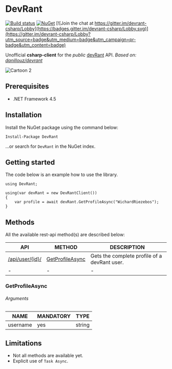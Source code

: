 # DevRant
[![Build status](https://ci.appveyor.com/api/projects/status/mecpjf5cwqpdgd67?svg=true)](https://ci.appveyor.com/project/WichardRiezebos/devrant) [![NuGet](https://buildstats.info/nuget/DevRant)](https://www.nuget.org/packages/DevRant/) [![Join the chat at https://gitter.im/devrant-csharp/Lobby](https://badges.gitter.im/devrant-csharp/Lobby.svg)](https://gitter.im/devrant-csharp/Lobby?utm_source=badge&utm_medium=badge&utm_campaign=pr-badge&utm_content=badge)

Unofficial **csharp-client** for the *public* [devRant](https://www.devrant.io/) API. 
*Based on: [danillouz/devrant](https://github.com/danillouz/devrant)*

![Cartoon 2](https://www.devrant.io/static/devrant/img/cartoon2.png)

## Prerequisites

- .NET Framework 4.5

## Installation

Install the NuGet package using the command below:

```
Install-Package DevRant
```

...or search for `DevRant` in the NuGet index.

## Getting started
The code below is an example how to use the library.

```
using DevRant;

using(var devRant = new DevRantClient())
{
    var profile = await devRant.GetProfileAsync("WichardRiezebos");
}
```

## Methods
All the available rest-api method(s) are described below:

| API | METHOD |  DESCRIPTION |
| --- | --- | --- | 
| [/api/user/{id}/](http://devrant.io/api/users/404181?app=3) | [GetProfileAsync](#getprofileasync) | Gets the complete profile of a devRant user. |
| - | - | - |

### GetProfileAsync

###### Arguments
| NAME | MANDATORY |  TYPE |
| --- | --- | --- |  
| username |  yes | string | 

## Limitations

- Not all methods are available yet. 
- Explicit use of `Task Async`.
